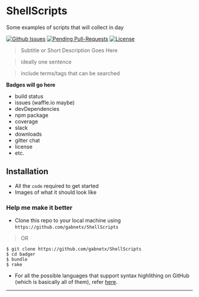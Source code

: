 <!-- [![FVCproductions](https://raw.githubusercontent.com/gabnetx/ShellScripts/master/BusinessCardGabnetx_Mayor.png)](https://github.com/gabnetx) -->

# ShellScripts
Some examples of scripts that will collect in day

 [![Github Issues](http://githubbadges.herokuapp.com/gabnetx/ShellScripts/issues.svg?style=flat-square)](https://github.com/gabnetx/ShellScripts/issues) [![Pending Pull-Requests](http://githubbadges.herokuapp.com/gabnetx/ShellScripts/pulls.svg?style=flat-square)](https://github.com/gabnetx/ShellScripts/pulls) [![License](http://img.shields.io/:license-mit-blue.svg)](http://doge.mit-license.org) 
 
> Subtitle or Short Description Goes Here

> ideally one sentence

> include terms/tags that can be searched

**Badges will go here**

- build status
- issues (waffle.io maybe)
- devDependencies
- npm package
- coverage
- slack
- downloads
- gitter chat
- license
- etc.

## Installation

- All the `code` required to get started
- Images of what it should look like

### Help me make it better

- Clone this repo to your local machine using `https://github.com/gabnetx/ShellScripts`

> OR

```shell
$ git clone https://github.com/gabnetx/ShellScripts
$ cd badger
$ bundle
$ rake
```



- For all the possible languages that support syntax highlithing on GitHub (which is basically all of them), refer <a href="https://github.com/github/linguist/blob/master/lib/linguist/languages.yml" target="_blank">here</a>.

---
